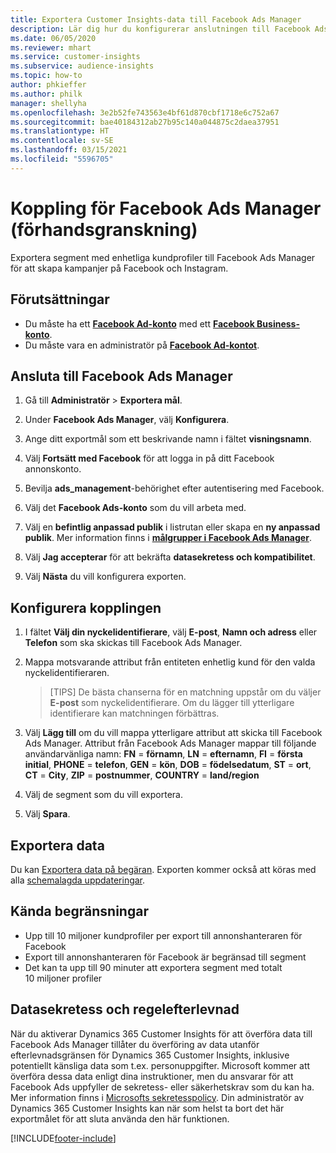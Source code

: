 ```yaml
---
title: Exportera Customer Insights-data till Facebook Ads Manager
description: Lär dig hur du konfigurerar anslutningen till Facebook Ads Manager.
ms.date: 06/05/2020
ms.reviewer: mhart
ms.service: customer-insights
ms.subservice: audience-insights
ms.topic: how-to
author: phkieffer
ms.author: philk
manager: shellyha
ms.openlocfilehash: 3e2b52fe743563e4bf61d870cbf1718e6c752a67
ms.sourcegitcommit: bae40184312ab27b95c140a044875c2daea37951
ms.translationtype: HT
ms.contentlocale: sv-SE
ms.lasthandoff: 03/15/2021
ms.locfileid: "5596705"
---
```

# <a name="connector-for-facebook-ads-manager-preview"></a>Koppling för Facebook Ads Manager (förhandsgranskning)

Exportera segment med enhetliga kundprofiler till Facebook Ads Manager för att skapa kampanjer på Facebook och Instagram.

## <a name="prerequisites"></a>Förutsättningar

- Du måste ha ett [**Facebook Ad-konto**](https://www.facebook.com/business/learn/lessons/step-by-step-ads-manager-account) med ett [**Facebook Business-konto**](https://business.facebook.com/).
- Du måste vara en administratör på [**Facebook Ad-kontot**](https://www.facebook.com/business/learn/lessons/step-by-step-ads-manager-account).

## <a name="connect-to-facebook-ads-manager"></a>Ansluta till Facebook Ads Manager

1. Gå till **Administratör** > **Exportera mål**.

1. Under **Facebook Ads Manager**, välj **Konfigurera**.

1. Ange ditt exportmål som ett beskrivande namn i fältet **visningsnamn**.

1. Välj **Fortsätt med Facebook** för att logga in på ditt Facebook annonskonto.

1. Bevilja **ads_management**-behörighet efter autentisering med Facebook.

1. Välj det **Facebook Ads-konto** som du vill arbeta med.

1. Välj en **befintlig anpassad publik** i listrutan eller skapa en **ny anpassad publik**. Mer information finns i [**målgrupper i Facebook Ads Manager**](https://www.facebook.com/business/help/744354708981227?id=2469097953376494).

1. Välj **Jag accepterar** för att bekräfta **datasekretess och kompatibilitet**.

1. Välj **Nästa** du vill konfigurera exporten.

## <a name="configure-the-connector"></a>Konfigurera kopplingen

1. I fältet **Välj din nyckelidentifierare**, välj **E-post**, **Namn och adress** eller **Telefon** som ska skickas till Facebook Ads Manager.

1. Mappa motsvarande attribut från entiteten enhetlig kund för den valda nyckelidentifieraren.
   > [TIPS] De bästa chanserna för en matchning uppstår om du väljer **E-post** som nyckelidentifierare. Om du lägger till ytterligare identifierare kan matchningen förbättras.

1. Välj **Lägg till** om du vill mappa ytterligare attribut att skicka till Facebook Ads Manager. Attribut från Facebook Ads Manager mappar till följande användarvänliga namn: **FN** = **förnamn**, **LN** = **efternamn**, **FI** = **första initial**, **PHONE** = **telefon**, **GEN** = **kön**, **DOB** = **födelsedatum**, **ST** = **ort**, **CT** = **City**, **ZIP** = **postnummer**, **COUNTRY** = **land/region**

1. Välj de segment som du vill exportera.

1. Välj **Spara**.

## <a name="export-the-data"></a>Exportera data

Du kan [Exportera data på begäran](export-destinations.md). Exporten kommer också att köras med alla [schemalagda uppdateringar](system.md#schedule-tab).

## <a name="known-limitations"></a>Kända begränsningar

- Upp till 10 miljoner kundprofiler per export till annonshanteraren för Facebook 
- Export till annonshanteraren för Facebook är begränsad till segment
- Det kan ta upp till 90 minuter att exportera segment med totalt 10 miljoner profiler

## <a name="data-privacy-and-compliance"></a>Datasekretess och regelefterlevnad

När du aktiverar Dynamics 365 Customer Insights för att överföra data till Facebook Ads Manager tillåter du överföring av data utanför efterlevnadsgränsen för Dynamics 365 Customer Insights, inklusive potentiellt känsliga data som t.ex. personuppgifter. Microsoft kommer att överföra dessa data enligt dina instruktioner, men du ansvarar för att Facebook Ads uppfyller de sekretess- eller säkerhetskrav som du kan ha. Mer information finns i [Microsofts sekretesspolicy](https://go.microsoft.com/fwlink/?linkid=396732).
Din administratör av Dynamics 365 Customer Insights kan när som helst ta bort det här exportmålet för att sluta använda den här funktionen.


[!INCLUDE[footer-include](../includes/footer-banner.md)]